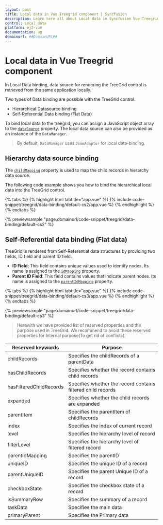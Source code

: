 ```yaml
---
layout: post
title: Local data in Vue Treegrid component | Syncfusion
description: Learn here all about Local data in Syncfusion Vue Treegrid component of Syncfusion Essential JS 2 and more.
control: Local data 
platform: ej2-vue
documentation: ug
domainurl: ##DomainURL##
---
```


# Local data in Vue Treegrid component

In Local Data binding, data source for rendering the TreeGrid control is retrieved from the same application locally.

Two types of Data binding are possible with the TreeGrid control.

* Hierarchical Datasource binding
* Self-Referential Data binding (Flat Data)

To bind local data to the treegrid, you can assign a JavaScript object array to the [`dataSource`](https://ej2.syncfusion.com/vue/documentation/api/treegrid#datasource) property. The local data source can also be provided as an instance of the `DataManager`.

> By default, `DataManager` uses `JsonAdaptor` for local data-binding.

## Hierarchy data source binding

The [`childMapping`](https://ej2.syncfusion.com/vue/documentation/api/treegrid#childMapping) property is used to map the child records in hierarchy data source.

The following code example shows you how to bind the hierarchical local data into the TreeGrid control.

{% tabs %}
{% highlight html tabtitle="app.vue" %}
{% include code-snippet/treegrid/data-binding/default-cs2/app.vue %}
{% endhighlight %}
{% endtabs %}
        
{% previewsample "page.domainurl/code-snippet/treegrid/data-binding/default-cs2" %}

## Self-Referential data binding (Flat data)

TreeGrid is rendered from Self-Referential data structures by providing two fields, ID field and parent ID field.

* **ID Field**: This field contains unique values used to identify nodes. Its name is assigned to the [`idMapping`](https://ej2.syncfusion.com/vue/documentation/api/treegrid#idMapping) property.
* **Parent ID Field**: This field contains values that indicate parent nodes. Its name is assigned to the [`parentIdMapping`](https://ej2.syncfusion.com/vue/documentation/api/treegrid#parentIdMapping) property.

{% tabs %}
{% highlight html tabtitle="app.vue" %}
{% include code-snippet/treegrid/data-binding/default-cs3/app.vue %}
{% endhighlight %}
{% endtabs %}
        
{% previewsample "page.domainurl/code-snippet/treegrid/data-binding/default-cs3" %}

> Herewith we have provided list of reserved properties and the purpose used in TreeGrid. We recommend to avoid these reserved properties for Internal purpose(To get rid of conflicts).

Reserved keywords | Purpose
-----|-----
childRecords | Specifies the childRecords of a parentData
hasChildRecords | Specifies whether the record contains child records
hasFilteredChildRecords | Specifies whether the record contains filtered child records
expanded | Specifies whether the child records are expanded
parentItem | Specifies the parentItem of childRecords
index | Specifies the index of current record
level | Specifies the hierarchy level of record
filterLevel | Specifies the hierarchy level of filtered record
parentIdMapping | Specifies the parentID
uniqueID | Specifies the unique ID of a record
parentUniqueID | Specifies the parent Unique ID of a record
checkboxState | Specifies the checkbox state of a record
isSummaryRow | Specifies the summary of a record
taskData | Specifies the main data
primaryParent | Specifies the Primary data